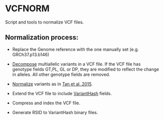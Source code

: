 # VCFNORM

Script and tools to normalize VCF files.

## Normalization process:

* Replace the Genome reference with the one manually set (e.g. GRCh37.p13.b146)

* [Decompose](https://genome.sph.umich.edu/wiki/Vt#Decompose) multiallelic variants in a VCF file. If the VCF file has genotype fields GT,PL, GL or DP, they are modified to reflect the change in alleles. All other genotype fields are removed.

* [Normalize](https://genome.sph.umich.edu/wiki/Vt#Normalization) variants as in [Tan et al. 2015](https://academic.oup.com/bioinformatics/article/31/13/2202/196142).

* Extend the VCF file to include [VariantHash](https://github.com/Genomicsplc/varianthash) fields.

* Compress and index the VCF file.

* Generate RSID to VariantHash binary files.
